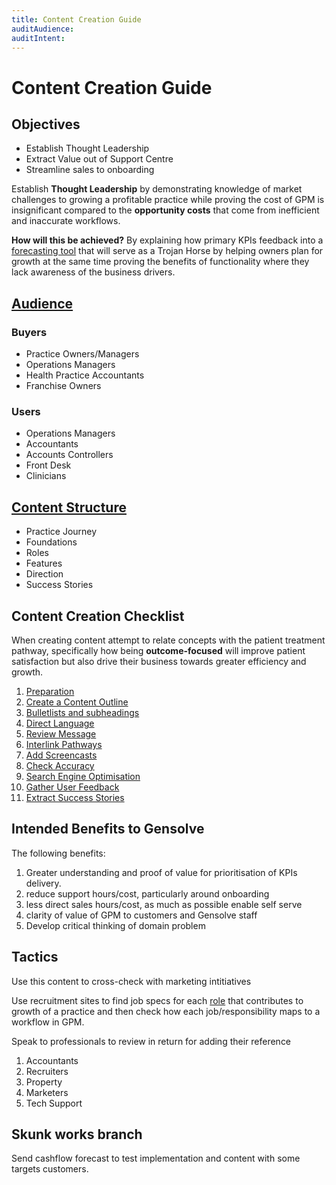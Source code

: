 ```yaml
---
title: Content Creation Guide
auditAudience:
auditIntent:
---
```


# Content Creation Guide

## Objectives

- Establish Thought Leadership
- Extract Value out of Support Centre
- Streamline sales to onboarding

Establish **Thought Leadership** by demonstrating knowledge of market challenges to growing a profitable practice while proving the cost of GPM is insignificant compared to the **opportunity costs** that come from inefficient and inaccurate workflows.

**How will this be achieved?** By explaining how primary KPIs feedback into a [forecasting tool](../../operations/finances/create-a-cashflow-forecast.md) that will serve as a Trojan Horse by helping owners plan for growth at the same time proving the benefits of functionality where they lack awareness of the business drivers.

## [Audience](./audience/)

### Buyers

- Practice Owners/Managers
- Operations Managers
- Health Practice Accountants
- Franchise Owners

### Users

- Operations Managers
- Accountants
- Accounts Controllers
- Front Desk
- Clinicians

## [Content Structure](./content-structure/)

- Practice Journey
- Foundations
- Roles
- Features
- Direction
- Success Stories

## Content Creation Checklist

When creating content attempt to relate concepts with the patient treatment pathway, specifically how being **outcome-focused** will improve patient satisfaction but also drive their business towards greater efficiency and growth.

1. [Preparation](./01-preparation/)
2. [Create a Content Outline](/02-create-a-content-outline/)
3. [Bulletlists and subheadings](./03-bulletlists-and-subheadings/)
4. [Direct Language](./04-direct-language/)
5. [Review Message](./05-review-process/)
6. [Interlink Pathways](./06-interlinking/)
7. [Add Screencasts](./07-add-screencasts/)
8. [Check Accuracy](./08-accuracy/)
9. [Search Engine Optimisation](./09-search-engine-optimisation/)
10. [Gather User Feedback](./10-user-feedback/)
11. [Extract Success Stories](./11-storytelling/)

## Intended Benefits to Gensolve

The following benefits:

1. Greater understanding and proof of value for prioritisation of KPIs delivery.
2. reduce support hours/cost, particularly around onboarding
3. less direct sales hours/cost, as much as possible enable self serve
4. clarity of value of GPM to customers and Gensolve staff
5. Develop critical thinking of domain problem

## Tactics

Use this content to cross-check with marketing intitiatives

Use recruitment sites to find job specs for each [role](../../roles/) that contributes to growth of a practice and then check how each job/responsibility maps to a workflow in GPM.

Speak to professionals to review in return for adding their reference

1. Accountants
2. Recruiters
3. Property
4. Marketers
5. Tech Support

## Skunk works branch

Send cashflow forecast to test implementation and content with some targets customers.
